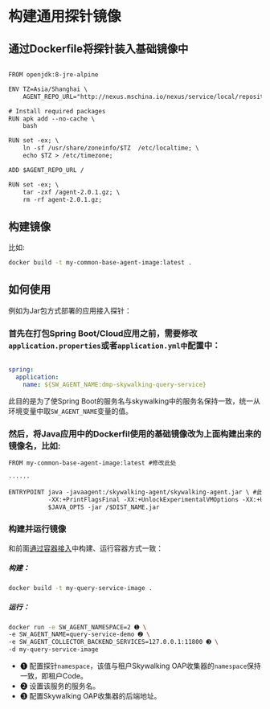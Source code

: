 # 构建通用探针镜像

## 通过Dockerfile将探针装入基础镜像中

```txt

FROM openjdk:8-jre-alpine

ENV TZ=Asia/Shanghai \
    AGENT_REPO_URL="http://nexus.mschina.io/nexus/service/local/repositories/labs/content/io/daocloud/mircoservice/skywalking/agent/2.0.1/agent-2.0.1.gz"

# Install required packages
RUN apk add --no-cache \
    bash

RUN set -ex; \
    ln -sf /usr/share/zoneinfo/$TZ  /etc/localtime; \
    echo $TZ > /etc/timezone;

ADD $AGENT_REPO_URL /

RUN set -ex; \
    tar -zxf /agent-2.0.1.gz; \
    rm -rf agent-2.0.1.gz;

```

## 构建镜像

比如:

```bash
docker build -t my-common-base-agent-image:latest .
```

## 如何使用
例如为Jar包方式部署的应用接入探针：

### 首先在打包Spring Boot/Cloud应用之前，需要修改`application.properties`或者`application.yml中`配置中：

```yml

spring:
  application:
    name: ${SW_AGENT_NAME:dmp-skywalking-query-service} 

```

此目的是为了使Spring Boot的服务名与skywalking中的服务名保持一致，统一从环境变量中取`SW_AGENT_NAME`变量的值。

### 然后，将Java应用中的Dockerfil使用的基础镜像改为上面构建出来的镜像名，比如:

```txt
FROM my-common-base-agent-image:latest #修改此处

······

ENTRYPOINT java -javaagent:/skywalking-agent/skywalking-agent.jar \ #此方式和前面Jar 包接入或容器接入介绍的一样
           -XX:+PrintFlagsFinal -XX:+UnlockExperimentalVMOptions -XX:+UseCGroupMemoryLimitForHeap \
           $JAVA_OPTS -jar /$DIST_NAME.jar 

```

### 构建并运行镜像

和前面[通过容器接入](docker.md)中构建、运行容器方式一致：

##### 构建：

```bash
docker build -t my-query-service-image .
```

##### 运行：
```bash
docker run -e SW_AGENT_NAMESPACE=2 ➊ \
-e SW_AGENT_NAME=query-service-demo ➋ \
-e SW_AGENT_COLLECTOR_BACKEND_SERVICES=127.0.0.1:11800 ➌ \
-d my-query-service-image
```

- ➊ 配置探针`namespace`，该值与租户Skywalking OAP收集器的`namespace`保持一致，即租户Code。
- ➋ 设置该服务的服务名。
- ➌ 配置Skywalking OAP收集器的后端地址。
